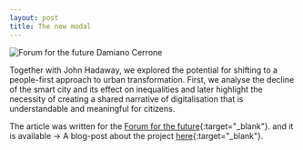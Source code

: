 ```yaml
---
layout: post
title: The new modal
---
```

![Forum for the future Damiano Cerrone]({{site.baseurl}}/assets/images/2021-05-19-future-centre.png)


Together with John Hadaway, we explored the potential for shifting to a people-first approach to urban transformation. First, we analyse the decline of the smart city and its effect on inequalities and later highlight the necessity of creating a shared narrative of digitalisation that is understandable and meaningful for citizens.

The article was written for the [Forum for the future](https://www.thefuturescentre.org/){:target="_blank"}. and it is available &rarr; A blog-post about the project [here](https://www.thefuturescentre.org/from-smart-to-people-first-cities/){:target="_blank"}.

